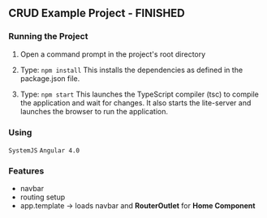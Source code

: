 ## CRUD Example Project  -  FINISHED

### Running the Project
1) Open a command prompt in the project's root directory

2) Type: `npm install`
    This installs the dependencies as defined in the package.json file.

3) Type: `npm start`
    This launches the TypeScript compiler (tsc) to compile the application and wait for changes. It also starts the lite-server and launches the browser to run the application.

### Using
` SystemJS `
` Angular 4.0 `

### Features
- navbar
- routing setup
- app.template  -> loads navbar and **RouterOutlet** for **Home Component**

